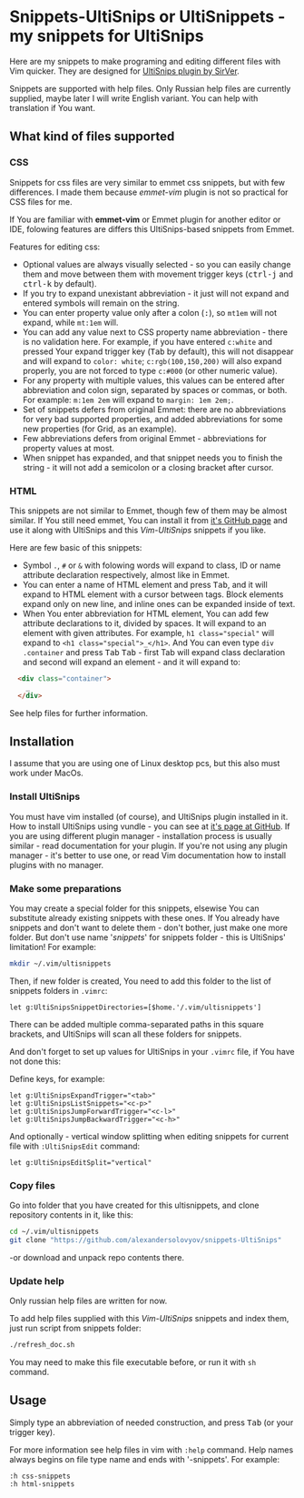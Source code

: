 <!--markdownlint-disable MD033 MD034-->

# Snippets-UltiSnips or UltiSnippets - my snippets for UltiSnips

Here are my snippets to make programing and editing different files with Vim
quicker. They are designed for
[UltiSnips plugin by SirVer](https://github.com/SirVer/UltiSnips).

Snippets are supported with help files. Only Russian help files are currently
supplied, maybe later I will write English variant. You can help with
translation if You want.

## What kind of files supported

### CSS

Snippets for css files are very similar to emmet css snippets, but with few
differences. I made them because *emmet-vim* plugin is not so practical for CSS
files for me.

If You are familiar with **emmet-vim** or Emmet plugin for another editor or
IDE, folowing features are differs this UltiSnips-based snippets from Emmet.

Features for editing css:

- Optional values are always visually selected - so you can easily change them
  and move between them with movement trigger keys (<kbd>ctrl-j</kbd> and
  <kbd>ctrl-k</kbd> by default).
- If you try to expand unexistant abbreviation - it just will not expand and
  entered symbols will remain on the string.
- You can enter property value only after a colon (<kbd>:</kbd>), so `mt1em`
  will not expand, while `mt:1em` will.
- You can add any value next to CSS property name abbreviation - there is no
  validation here. For example, if you have entered `c:white` and pressed
  Your expand trigger key (<kbd>Tab</kbd> by default), this will not disappear
  and will expand to `color: white`; `c:rgb(100,150,200)` will also expand
  properly, you are not forced to type `c:#000` (or other numeric value).
- For any property with multiple values, this values can be entered after
  abbreviation and colon sign, separated by spaces or commas, or both. For
  example: `m:1em 2em` will expand to `margin: 1em 2em;`.
- Set of snippets defers from original Emmet: there are no abbreviations for
  very bad supported properties, and added abbreviations for some new properties
  (for Grid, as an example).
- Few abbreviations defers from original Emmet - abbreviations for property
  values at most.
- When snippet has expanded, and that snippet needs you to finish the string -
  it will not add a semicolon or a closing bracket after cursor.

### HTML

This snippets are not similar to Emmet, though few of them may be almost
similar. If You still need emmet, You can install it from
[it's GitHub page](http://mattn.github.io/emmet-vim) and use it along with
UltiSnips and this *Vim-UltiSnips* snippets if you like.

Here are few basic of this snippets:

- Symbol `.`, `#` or `&` with folowing words will expand to class, ID or name
  attribute declaration respectively, almost like in Emmet.
- You can enter a name of HTML element and press <kbd>Tab</kbd>, and it will
  expand to HTML element with a cursor between tags. Block elements expand only
  on new line, and inline ones can be expanded inside of text.
- When You enter abbreviation for HTML element, You can add few attribute
  declarations to it, divided by spaces. It will expand to an element with given
  attributes. For example, `h1 class="special"` will expand to
  `<h1 class="special">_</h1>`. And You can even type
  `div .container` and press <kbd>Tab</kbd> <kbd>Tab</kbd> - first Tab will
  expand class declaration and second will expand an element - and it will
  expand to:

~~~html
  <div class="container">
    _
  </div>
~~~

See help files for further information.

## Installation

I assume that you are using one of Linux desktop pcs, but this also must work
under MacOs.

### Install UltiSnips

You must have vim installed (of course), and UltiSnips plugin installed in it.
How to install UltiSnips using vundle - you can see at
[it's page at GitHub](https://github.com/sirver/UltiSnips).
If you are using different plugin manager - installation process is usually
similar - read documentation for your plugin. If you're not using any plugin
manager - it's better to use one, or read Vim documentation how to install
plugins with no manager.

### Make some preparations

You may create a special folder for this snippets, elsewise You can substitute
already existing snippets with these ones. If You already have
snippets and don't want to delete them - don't bother, just make one more
folder. But don't use name '*snippets*' for snippets folder - this is UltiSnips'
limitation! For example:

~~~sh
mkdir ~/.vim/ultisnippets
~~~

Then, if new folder is created, You need to add this folder to the list of
snippets folders in `.vimrc`:

~~~vim
let g:UltiSnipsSnippetDirectories=[$home.'/.vim/ultisnippets']
~~~

There can be added multiple comma-separated paths in this square brackets, and
UltiSnips will scan all these folders for snippets.

And don't forget to set up values for UltiSnips in your `.vimrc` file, if You
have not done this:

Define keys, for example:

~~~vim
let g:UltiSnipsExpandTrigger="<tab>"
let g:UltiSnipsListSnippets="<c-p>"
let g:UltiSnipsJumpForwardTrigger="<c-l>"
let g:UltiSnipsJumpBackwardTrigger="<c-h>"
~~~

And optionally - vertical window splitting when editing snippets for current
file with `:UltiSnipsEdit` command:

~~~vim
let g:UltiSnipsEditSplit="vertical"
~~~

### Copy files

Go into folder that you have created for this ultisnippets, and clone repository
contents in it, like this:

~~~sh
cd ~/.vim/ultisnippets
git clone "https://github.com/alexandersolovyov/snippets-UltiSnips"
~~~

-or download and unpack repo contents there.

### Update help

Only russian help files are written for now.

To add help files supplied with this *Vim-UltiSnips* snippets and index them,
just run script from snippets folder:

~~~sh
./refresh_doc.sh
~~~

You may need to make this file executable before, or run it with `sh` command.

## Usage

Simply type an abbreviation of needed construction, and press <kbd>Tab</kbd> (or
your trigger key).

For more information see help files in vim with `:help` command. Help names
always begins on file type name and ends with '-snippets'. For example:

~~~vim
:h css-snippets
:h html-snippets
~~~
